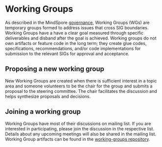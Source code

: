 # Working Groups

As described in the MindSpore [governance](governance.md), Working
Groups (WGs) are temporary groups formed to address issues that cross SIG
boundaries. Working Groups have a have a clear goal measured through specific
deliverables and disband after the goal is achieved. Working groups do not own
artifacts or feature code in the long term; they create glue codes,
specifications, recommendations, and/or code implementations for submission to
the relevant SIGs for approval and acceptance.

## Proposing a new working group

New Working Groups are created when there is sufficient interest in a topic area
and someone volunteers to be the chair for the group and submits a proposal to
the steering committee. The chair facilitates the discussion and helps
synthesize proposals and decisions.

## Joining a working group

Working Groups have most of their discussions on mailing list. If you are
interested in participating, please join the discussion in the respective list.
Details about any upcoming meetings will also be shared in the mailing list.
Working Group artifacts can be found in the [working-groups repository](working-groups).
